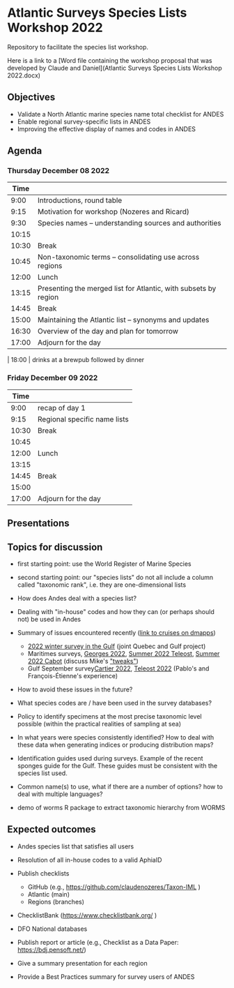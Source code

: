 # Atlantic Surveys Species Lists Workshop 2022

Repository to facilitate the species list workshop.

Here is a link to a [Word file containing the workshop proposal that was developed by Claude and Daniel](Atlantic Surveys Species Lists Workshop 2022.docx)


## Objectives

- Validate a North Atlantic marine species name total checklist for ANDES
- Enable regional survey-specific lists in ANDES
- Improving the effective display of names and codes in ANDES 


## Agenda
### Thursday December 08 2022
| Time |  |
|  ---- |  - |
| 9:00 | Introductions, round table |
| 9:15 | Motivation for workshop (Nozeres and Ricard) |
| 9:30 | Species names – understanding sources and authorities |
| 10:15 | |
| 10:30 | Break |
| 10:45 | Non-taxonomic terms – consolidating use across regions |
| 12:00 | Lunch |
| 13:15 | Presenting the merged list for Atlantic, with subsets by region |
| 14:45 | Break |
| 15:00 | Maintaining the Atlantic list – synonyms and updates |
| 16:30 | Overview of the day and plan for tomorrow |
| 17:00 | Adjourn for the day |

| 18:00 | drinks at a brewpub followed by dinner


### Friday December 09 2022
| Time |  |
|  ---- |  - |
| 9:00 | recap of day 1 |
| 9:15 | Regional specific name lists |
| 10:30 | Break |
| 10:45 | |
| 12:00 | Lunch |
| 13:15 |  |
| 14:45 | Break |
| 15:00 |  |
| 17:00 | Adjourn for the day |


## Presentations



## Topics for discussion

- first starting point: use the World Register of Marine Species

- second starting point: our "species lists" do not all include a column called "taxonomic rank", i.e. they are one-dimensional lists


- How does Andes deal with a species list?

- Dealing with "in-house" codes and how they can (or perhaps should not) be used in Andes

- Summary of issues encountered recently ([link to cruises on dmapps](http://dmapps/en/cruises/))
	- [2022 winter survey in the Gulf](http://dmapps/en/cruises/37/view/) (joint Quebec and Gulf project)
	- Maritimes surveys, [Georges 2022](http://dmapps/en/cruises/38/view/), [Summer 2022 Teleost](http://dmapps/en/cruises/43/view/), [Summer 2022 Cabot](http://dmapps/en/cruises/42/view/) (discuss Mike's ["tweaks"](https://github.com/PopulationEcologyDivision/andesmerge/blob/main/R/tweaks.R))
	- Gulf September survey[Cartier 2022](http://dmapps/en/cruises/48/view/), [Teleost 2022](http://dmapps/en/cruises/49/view/) (Pablo's and François-Étienne's experience)

- How to avoid these issues in the future?

- What species codes are / have been used in the survey databases? 

- Policy to identify specimens at the most precise taxonomic level possible (within the practical realities of sampling at sea)

- In what years were species consistently identified? How to deal with these data when generating indices or producing distribution maps?

- Identification guides used during surveys. Example of the recent sponges guide for the Gulf. These guides must be consistent with the species list used.

- Common name(s) to use, what if there are a number of options? how to deal with multiple languages?

- demo of worms R package to extract taxonomic hierarchy from WORMS


## Expected outcomes

- Andes species list that satisfies all users 

- Resolution of all in-house codes to a valid AphiaID

- Publish checklists
	- GitHub (e.g., https://github.com/claudenozeres/Taxon-IML )
	- Atlantic (main)
	- Regions (branches)
	

- ChecklistBank (https://www.checklistbank.org/ )

- DFO National databases

- Publish report or article (e.g., Checklist as a Data Paper: https://bdj.pensoft.net/)

- Give a summary presentation for each region

- Provide a Best Practices summary for survey users of ANDES

